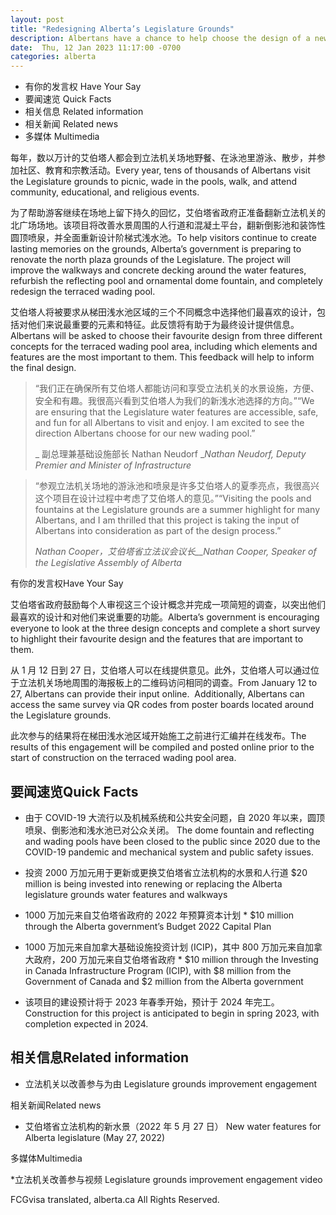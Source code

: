 ```yaml
---
layout: post
title: "Redesigning Alberta’s Legislature Grounds"
description: Albertans have a chance to help choose the design of a new water feature for the historic Legislature grounds.
date:  Thu, 12 Jan 2023 11:17:00 -0700
categories: alberta
---
```


* 有你的发言权 Have Your Say
*  要闻速览 Quick Facts
*  相关信息 Related information
* 相关新闻 Related news
* 多媒体 Multimedia

每年，数以万计的艾伯塔人都会到立法机关场地野餐、在泳池里游泳、散步，并参加社区、教育和宗教活动。Every year, tens of thousands of Albertans visit the Legislature grounds to picnic, wade in the pools, walk, and attend community, educational, and religious events.

为了帮助游客继续在场地上留下持久的回忆，艾伯塔省政府正准备翻新立法机关的北广场场地。该项目将改善水景周围的人行道和混凝土平台，翻新倒影池和装饰性圆顶喷泉，并全面重新设计阶梯式浅水池。To help visitors continue to create lasting memories on the grounds, Alberta’s government is preparing to renovate the north plaza grounds of the Legislature. The project will improve the walkways and concrete decking around the water features, refurbish the reflecting pool and ornamental dome fountain, and completely redesign the terraced wading pool.

艾伯塔人将被要求从梯田浅水池区域的三个不同概念中选择他们最喜欢的设计，包括对他们来说最重要的元素和特征。此反馈将有助于为最终设计提供信息。Albertans will be asked to choose their favourite design from three different concepts for the terraced wading pool area, including which elements and features are the most important to them. This feedback will help to inform the final design.

> “我们正在确保所有艾伯塔人都能访问和享受立法机关的水景设施，方便、安全和有趣。我很高兴看到艾伯塔人为我们的新浅水池选择的方向。”“We are ensuring that the Legislature water features are accessible, safe, and fun for all Albertans to visit and enjoy. I am excited to see the direction Albertans choose for our new wading pool.”
>
> _ 副总理兼基础设施部长 Nathan Neudorf __Nathan Neudorf, Deputy Premier and Minister of Infrastructure_

> “参观立法机关场地的游泳池和喷泉是许多艾伯塔人的夏季亮点，我很高兴这个项目在设计过程中考虑了艾伯塔人的意见。”“Visiting the pools and fountains at the Legislature grounds are a summer highlight for many Albertans, and I am thrilled that this project is taking the input of Albertans into consideration as part of the design process.”
>
> _Nathan Cooper，艾伯塔省立法议会议长__Nathan Cooper, Speaker of the Legislative Assembly of Alberta_

有你的发言权Have Your Say

艾伯塔省政府鼓励每个人审视这三个设计概念并完成一项简短的调查，以突出他们最喜欢的设计和对他们来说重要的功能。Alberta’s government is encouraging everyone to look at the three design concepts and complete a short survey to highlight their favourite design and the features that are important to them.

从 1 月 12 日到 27 日，艾伯塔人可以在线提供意见。此外，艾伯塔人可以通过位于立法机关场地周围的海报板上的二维码访问相同的调查。From January 12 to 27, Albertans can provide their input online.  Additionally, Albertans can access the same survey via QR codes from poster boards located around the Legislature grounds.

此次参与的结果将在梯田浅水池区域开始施工之前进行汇编并在线发布。The results of this engagement will be compiled and posted online prior to the start of construction on the terraced wading pool area.

## 要闻速览Quick Facts

* 由于 COVID-19 大流行以及机械系统和公共安全问题，自 2020 年以来，圆顶喷泉、倒影池和浅水池已对公众关闭。 The dome fountain and reflecting and wading pools have been closed to the public since 2020 due to the COVID-19 pandemic and mechanical system and public safety issues.

* 投资 2000 万加元用于更新或更换艾伯塔省立法机构的水景和人行道 $20 million is being invested into renewing or replacing the Alberta legislature grounds water features and walkways

* 1000 万加元来自艾伯塔省政府的 2022 年预算资本计划  *  $10 million through the Alberta government’s Budget 2022 Capital Plan

* 1000 万加元来自加拿大基础设施投资计划 (ICIP)，其中 800 万加元来自加拿大政府，200 万加元来自艾伯塔省政府  *  $10 million through the Investing in Canada Infrastructure Program (ICIP), with $8 million from the Government of Canada and $2 million from the Alberta government

* 该项目的建设预计将于 2023 年春季开始，预计于 2024 年完工。 Construction for this project is anticipated to begin in spring 2023, with completion expected in 2024.

## 相关信息Related information

* 立法机关以改善参与为由 Legislature grounds improvement engagement

相关新闻Related news

* 艾伯塔省立法机构的新水景（2022 年 5 月 27 日） New water features for Alberta legislature (May 27, 2022)

多媒体Multimedia

*立法机关改善参与视频 Legislature grounds improvement engagement video

FCGvisa translated, alberta.ca All Rights Reserved.
